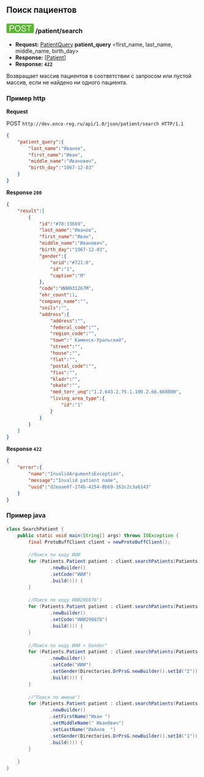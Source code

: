 ## Поиск пациентов

### ![POST](../../../img/post.png) /patient/search
* **Request:** [PatientQuery](../../../types/types.md#com.siams.med.api.PatientQuery) **patient_query** <first_name, last_name, middle_name, birth_day>
* **Response:** [[Patient](../../../types/types.md#com.siams.med.api.Patient)]
* **Response: `422`**

Возвращает массив пациентов в соответствии с запросом или пустой массив, если не найдено ни одного пациента. 


### Пример http

**Request**

POST `http://dev.onco-reg.ru/api/1.0/json/patient/search HTTP/1.1`
```json
{
    "patient_query":{
        "last_name":"Иванов",
        "first_name":"Иван",
        "middle_name":"Иванович",
        "birth_day":"1967-12-03"
    }
}
```

**Response `200`**
```json
{
    "result":[
        {
            "id":"#70:33669",
            "last_name":"Иванов",
            "first_name":"Иван",
            "middle_name":"Иванович",
            "birth_day":"1967-12-03",
            "gender":{
                "orid":"#721:0",
                "id":"1",
                "caption":"М"
            },
            "code":"ИИИ031267М",
            "ehr_count":1,
            "company_name":"",
            "snils":"",
            "address":{
                "address":"",
                "federal_code":"",
                "region_code":"",
                "town":" Каменск-Уральский",
                "street":"",
                "house":"",
                "flat":"",
                "postal_code":"",
                "fias":"",
                "kladr":"",
                "okato":"",
                "med_terr_unq":"1.2.643.2.75.1.100.2.66.660800",
                "living_area_type":{
                    "id":"1"
                }
            }
        }
    ]
}
```

**Response `422`**
```json
{
    "error":{
        "name":"InvalidArgumentsException",
        "message":"Invalid patient name",
        "uuid":"d2eaae0f-274b-4254-8b69-163c2c3a6143"
    }
}
```

### Пример java

```java
class SearchPatient {
    public static void main(String[] args) throws IOException {
        final ProtoBuffClient client = newProtoBuffClient();

        //Поиск по коду ИИИ
        for (Patients.Patient patient : client.searchPatients(Patients.PatientQuery
                .newBuilder()
                .setCode("ИИИ")
                .build())) {
        }

        //Поиск по коду ИИИ290878")
        for (Patients.Patient patient : client.searchPatients(Patients.PatientQuery
                .newBuilder()
                .setCode("ИИИ290878")
                .build())) {
        }

        //Поиск по коду ИИИ + Gender"
        for (Patients.Patient patient : client.searchPatients(Patients.PatientQuery
                .newBuilder()
                .setCode("ИИИ")
                .setGender(Directories.DrPrsG.newBuilder().setId("2"))
                .build())) {
        }

        //"Поиск по имени")
        for (Patients.Patient patient : client.searchPatients(Patients.PatientQuery
                .newBuilder()
                .setFirstName("Иван ")
                .setMiddleName(" ИванОвич")
                .setLastName("ИвАнов  ")
                .setGender(Directories.DrPrsG.newBuilder().setId("1"))
                .build())) {
        }

    }
}
```
